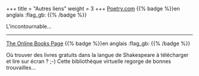 +++
title = "Autres liens"
weight = 3
+++
[Poetry.com](https://www.poetry.com/) {{% badge %}}en anglais :flag_gb: {{% /badge %}}

L'incontournable...

---
[The Online Books Page](http://digital.library.upenn.edu/books/) {{% badge %}}en anglais :flag_gb: {{% /badge %}}

Où trouver des livres gratuits dans la langue de Shakespeare à télécharger et lire sur écran ? ;-) Cette bibliothèque virtuelle regorge de bonnes trouvailles...
